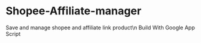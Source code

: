 # Shopee-Affiliate-manager
Save and manage shopee and affiliate link product\n
Build With Google App Script
